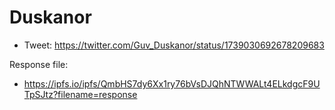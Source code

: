 # Duskanor

* Tweet: https://twitter.com/Guv_Duskanor/status/1739030692678209683

Response file:

* https://ipfs.io/ipfs/QmbHS7dy6Xx1ry76bVsDJQhNTWWALt4ELkdgcF9UTpSJtz?filename=response
